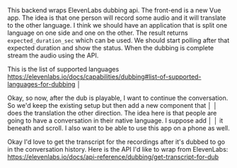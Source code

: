 This backend wraps ElevenLabs dubbing api. The front-end is a new Vue app. The idea is that one person will record some audio and it will
translate to the other language. I think we should have an application that is split one language on one side and one on the 
  other. The result returns `expected_duration_sec` which can be used. 
   We should start polling after that expected duration and show the 
  status. When the dubbing is complete stream the audio using the API.

 This is the list of supported languages https://elevenlabs.io/docs/capabilities/dubbing#list-of-supported-languages-for-dubbing                    │

Okay, so now, after the dub is playable, I want to continue the conversation. So we'd keep the existing setup but then add a new component that    │
│   does the translation the other direction. The idea here is that people are going to have a conversation in their native language. I suppose add    │
│   it beneath and scroll. I also want to be able to use this app on a phone as well. 


Okay I'd love to get the transcript for the recordings after it's dubbed to go in the conversation history. Here is the API I'd like to wrap from ElevenLabs: https://elevenlabs.io/docs/api-reference/dubbing/get-transcript-for-dub 
